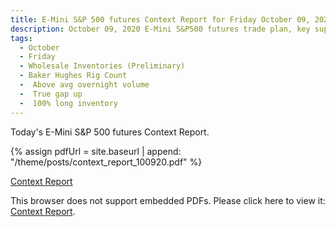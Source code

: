 ```yaml
---
title: E-Mini S&P 500 futures Context Report for Friday October 09, 2020
description: October 09, 2020 E-Mini S&P500 futures trade plan, key support and resistance zones, and volatility analysis.
tags:
  - October
  - Friday
  - Wholesale Inventories (Preliminary) 
  - Baker Hughes Rig Count 
  -  Above avg overnight volume
  -  True gap up
  -  100% long inventory
---
```


Today's E-Mini S&P 500 futures Context Report.

{% assign pdfUrl = site.baseurl | append: "/theme/posts/context_report_100920.pdf" %}

<a href="{{pdfUrl}}">Context Report</a>

<object data="{{pdfUrl}}" type="application/pdf" width="700px" height="700px">
    <p>This browser does not support embedded PDFs. Please click here to view it: <a href="{{pdfUrl}}">Context Report</a>.</p>
</object>

